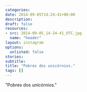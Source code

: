 ```yaml
---
categories:
date: 2014-09-05T14:24:41+00:00
description:
draft: false
resources:
- src: 2014-09-05_14-24-41_UTC.jpg
  name: "header"
layout: instagram
options:
  unlisted: false
stories:
subtitle:
title: "Pobres dos unicórnios."
tags: []
---
```


"Pobres dos unicórnios."
